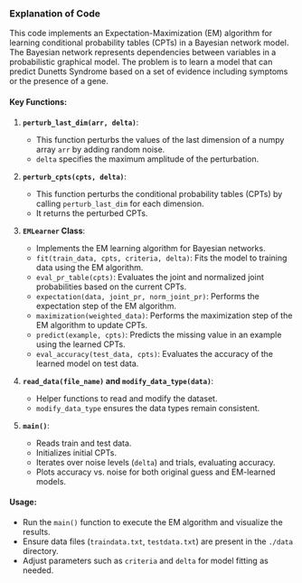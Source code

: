 ### Explanation of Code

This code implements an Expectation-Maximization (EM) algorithm for learning conditional probability tables (CPTs) in a Bayesian network model. The Bayesian network represents dependencies between variables in a probabilistic graphical model. The problem is to learn a model that can predict Dunetts Syndrome based on a set of evidence including symptoms or the presence of a gene.

#### Key Functions:

1. **`perturb_last_dim(arr, delta)`**:
   - This function perturbs the values of the last dimension of a numpy array `arr` by adding random noise.
   - `delta` specifies the maximum amplitude of the perturbation.

2. **`perturb_cpts(cpts, delta)`**:
   - This function perturbs the conditional probability tables (CPTs) by calling `perturb_last_dim` for each dimension.
   - It returns the perturbed CPTs.

3. **`EMLearner` Class**:
   - Implements the EM learning algorithm for Bayesian networks.
   - `fit(train_data, cpts, criteria, delta)`: Fits the model to training data using the EM algorithm.
   - `eval_pr_table(cpts)`: Evaluates the joint and normalized joint probabilities based on the current CPTs.
   - `expectation(data, joint_pr, norm_joint_pr)`: Performs the expectation step of the EM algorithm.
   - `maximization(weighted_data)`: Performs the maximization step of the EM algorithm to update CPTs.
   - `predict(example, cpts)`: Predicts the missing value in an example using the learned CPTs.
   - `eval_accuracy(test_data, cpts)`: Evaluates the accuracy of the learned model on test data.

4. **`read_data(file_name)` and `modify_data_type(data)`**:
   - Helper functions to read and modify the dataset.
   - `modify_data_type` ensures the data types remain consistent.

5. **`main()`**:
   - Reads train and test data.
   - Initializes initial CPTs.
   - Iterates over noise levels (`delta`) and trials, evaluating accuracy.
   - Plots accuracy vs. noise for both original guess and EM-learned models.

#### Usage:
- Run the `main()` function to execute the EM algorithm and visualize the results.
- Ensure data files (`traindata.txt`, `testdata.txt`) are present in the `./data` directory.
- Adjust parameters such as `criteria` and `delta` for model fitting as needed.
